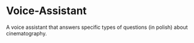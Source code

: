 # Voice-Assistant
A voice assistant that answers specific types of questions  (in polish) about cinematography.
